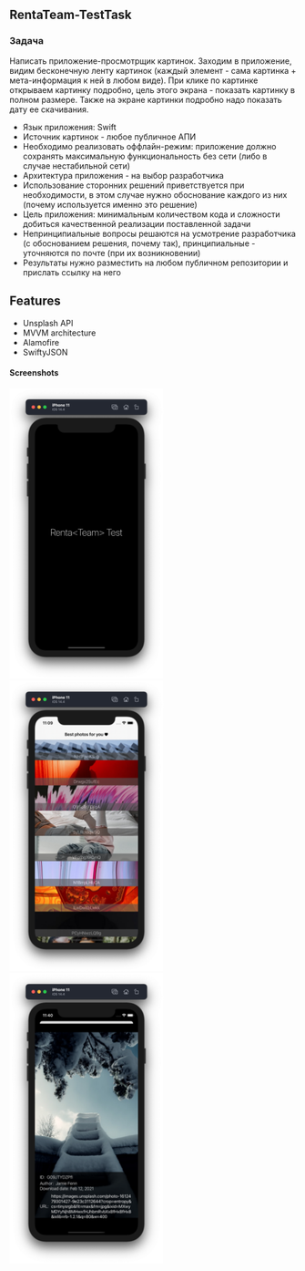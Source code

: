 ## RentaTeam-TestTask
### Задача

Написать приложение-просмотрщик картинок. Заходим в приложение, видим бесконечную ленту картинок
(каждый элемент - сама картинка + мета-информация к ней в любом виде).
При клике по картинке открываем картинку подробно, цель этого экрана - показать картинку в полном размере.
 Также на экране картинки подробно надо показать дату ее скачивания.
- Язык приложения: Swift
- Источник картинок - любое публичное АПИ
- Необходимо реализовать оффлайн-режим: приложение должно сохранять максимальную функциональность без сети (либо в случае нестабильной сети)
- Архитектура приложения - на выбор разработчика
- Использование сторонних решений приветствуется при необходимости, в этом случае нужно обоснование каждого из них (почему используется именно это решение)
- Цель приложения: минимальным количеством кода и сложности добиться качественной реализации поставленной задачи
- Непринципиальные вопросы решаются на усмотрение разработчика (с обоснованием решения, почему так), принципиальные - уточняются по почте (при их возникновении) 
- Результаты нужно разместить на любом публичном репозитории и прислать ссылку на него

## Features
- Unsplash API
- MVVM architecture
- Alamofire
- SwiftyJSON



#### Screenshots


<div>
<img src="Images/screen-0.png" alt="" width = "270" height = "510">
<img src="Images/screen-1.png" alt="" width = "270" height = "510">
<img src="Images/screen-2.png" alt="" width = "270" height = "510">
</div>



